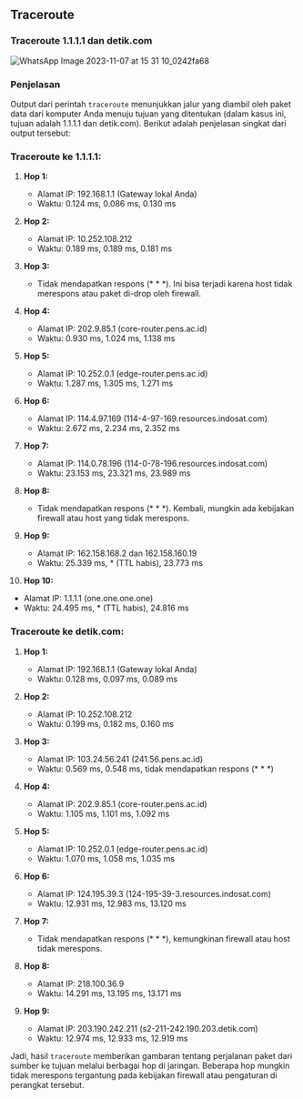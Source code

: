 ## Traceroute


### Traceroute 1.1.1.1 dan detik.com

![WhatsApp Image 2023-11-07 at 15 31 10_0242fa68](https://github.com/Mahargip/Konsep-Jaringan/assets/114201452/5f3fa639-63c6-4715-b4d5-7993cd2c5f9c)


### Penjelasan
Output dari perintah `traceroute` menunjukkan jalur yang diambil oleh paket data dari komputer Anda menuju tujuan yang ditentukan (dalam kasus ini, tujuan adalah 1.1.1.1 dan detik.com). Berikut adalah penjelasan singkat dari output tersebut:

### Traceroute ke 1.1.1.1:

1. **Hop 1:**
   - Alamat IP: 192.168.1.1 (Gateway lokal Anda)
   - Waktu: 0.124 ms, 0.086 ms, 0.130 ms

2. **Hop 2:**
   - Alamat IP: 10.252.108.212
   - Waktu: 0.189 ms, 0.189 ms, 0.181 ms

3. **Hop 3:**
   - Tidak mendapatkan respons (* * *). Ini bisa terjadi karena host tidak merespons atau paket di-drop oleh firewall.

4. **Hop 4:**
   - Alamat IP: 202.9.85.1 (core-router.pens.ac.id)
   - Waktu: 0.930 ms, 1.024 ms, 1.138 ms

5. **Hop 5:**
   - Alamat IP: 10.252.0.1 (edge-router.pens.ac.id)
   - Waktu: 1.287 ms, 1.305 ms, 1.271 ms

6. **Hop 6:**
   - Alamat IP: 114.4.97.169 (114-4-97-169.resources.indosat.com)
   - Waktu: 2.672 ms, 2.234 ms, 2.352 ms

7. **Hop 7:**
   - Alamat IP: 114.0.78.196 (114-0-78-196.resources.indosat.com)
   - Waktu: 23.153 ms, 23.321 ms, 23.989 ms

8. **Hop 8:**
   - Tidak mendapatkan respons (* * *). Kembali, mungkin ada kebijakan firewall atau host yang tidak merespons.

9. **Hop 9:**
   - Alamat IP: 162.158.168.2 dan 162.158.160.19
   - Waktu: 25.339 ms, * (TTL habis), 23.773 ms

10. **Hop 10:**
   - Alamat IP: 1.1.1.1 (one.one.one.one)
   - Waktu: 24.495 ms, * (TTL habis), 24.816 ms

### Traceroute ke detik.com:

1. **Hop 1:**
   - Alamat IP: 192.168.1.1 (Gateway lokal Anda)
   - Waktu: 0.128 ms, 0.097 ms, 0.089 ms

2. **Hop 2:**
   - Alamat IP: 10.252.108.212
   - Waktu: 0.199 ms, 0.182 ms, 0.160 ms

3. **Hop 3:**
   - Alamat IP: 103.24.56.241 (241.56.pens.ac.id)
   - Waktu: 0.569 ms, 0.548 ms, tidak mendapatkan respons (* * *)

4. **Hop 4:**
   - Alamat IP: 202.9.85.1 (core-router.pens.ac.id)
   - Waktu: 1.105 ms, 1.101 ms, 1.092 ms

5. **Hop 5:**
   - Alamat IP: 10.252.0.1 (edge-router.pens.ac.id)
   - Waktu: 1.070 ms, 1.058 ms, 1.035 ms

6. **Hop 6:**
   - Alamat IP: 124.195.39.3 (124-195-39-3.resources.indosat.com)
   - Waktu: 12.931 ms, 12.983 ms, 13.120 ms

7. **Hop 7:**
   - Tidak mendapatkan respons (* * *), kemungkinan firewall atau host tidak merespons.

8. **Hop 8:**
   - Alamat IP: 218.100.36.9
   - Waktu: 14.291 ms, 13.195 ms, 13.171 ms

9. **Hop 9:**
   - Alamat IP: 203.190.242.211 (s2-211-242.190.203.detik.com)
   - Waktu: 12.974 ms, 12.933 ms, 12.919 ms

Jadi, hasil `traceroute` memberikan gambaran tentang perjalanan paket dari sumber ke tujuan melalui berbagai hop di jaringan. Beberapa hop mungkin tidak merespons tergantung pada kebijakan firewall atau pengaturan di perangkat tersebut.
